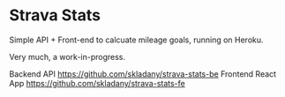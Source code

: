 # Strava Stats

Simple API + Front-end to calcuate mileage goals, running on Heroku.

Very much, a work-in-progress.

Backend API https://github.com/skladany/strava-stats-be
Frontend React App https://github.com/skladany/strava-stats-fe
